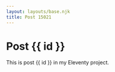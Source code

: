 ```yaml
---
layout: layouts/base.njk
title: Post 15021
---
```


# Post {{ id }}

This is post {{ id }} in my Eleventy project.
